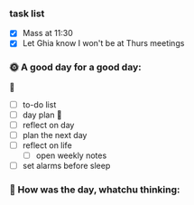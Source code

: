 ### task list
- [x] Mass at 11:30
- [x] Let Ghia know I won't be at Thurs meetings
### 🌞 A good day for a good day:
🌻
- [ ] to-do list
- [ ] day plan
🌼
- [ ] reflect on day
- [ ] plan the next day
- [ ] reflect on life
	- [ ] open weekly notes
- [ ] set alarms before sleep
### 📝 How was the day, whatchu thinking:
